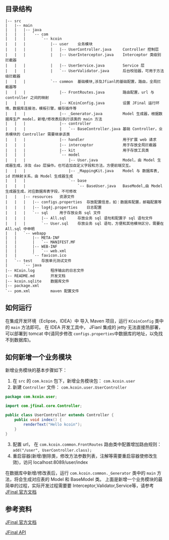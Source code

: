 ## 目录结构

```text
|-- src
|   |-- main
|   |   |-- java
|   |   |   `-- com
|   |   |       `-- kcoin
|   |   |           |-- user    业务模块
|   |   |           |   |-- UserController.java     Controller 控制层
|   |   |           |   |-- UserInterceptor.java    Interceptor 类级别拦截器
|   |   |           |   |-- UserService.java        Service 层
|   |   |           |   `-- UserValidator.java      后台校验器，可用于方法级拦截器
|   |   |           `-- common  基础模块,涉及Jfianl的基础配置，路由，全局拦截器等
|   |   |               |-- FrontRoutes.java        路由配置，url 与 controller 之间的映射
|   |   |               |-- KCoinConfig.java        设置 JFinal 运行环境，数据库连接池，模板引擎，缓存插件等
|   |   |               |-- _Generator.java         Model 生成器，根据数据库生产 model，新增/修改表后执行该类的 main 方法
|   |   |               |-- controller
|   |   |               |   `-- BaseController.java 基础 Controller，业务模块的 Controller 需要继承该类
|   |   |               |-- handler                 用于扩展 web 请求
|   |   |               |-- interceptor             用于存放全局拦截器
|   |   |               |-- kit                     用于存放工具类
|   |   |               `-- model
|   |   |                   |-- User.java           Model，由 Model 生成器生成，涉及 dao 层操作。也可追加自定义字段和方法，方便前端交互。
|   |   |                   |-- _MappingKit.java    Model 与 数据库表, id 的映射关系，由 Model 生成器生成
|   |   |                   `-- base
|   |   |                       `-- BaseUser.java   BaseModel,由 Model 生成器生成，对应数据库表字段，不可修改
|   |   |-- resources   资源文件
|   |   |   |-- configs.properties  存放配置信息，如：数据库配置，邮箱配置等
|   |   |   |-- log4j.properties    日志配置
|   |   |   `-- sql     用于存放业务 sql 文件
|   |   |       |-- All.sql     存放业务 sql 语句和配置子 sql 语句文件
|   |   |       `-- User.sql    存放业务 sql 语句，方便和其他模块区分，需要在 All.sql 中申明
|   |   `-- webapp
|   |       |-- META-INF
|   |       |   `-- MANIFEST.MF
|   |       |-- WEB-INF
|   |       |   `-- web.xml
|   |       `-- favicon.ico
|   `-- test    存放单元测试文件
|       `-- java
|-- KCoin.log       程序输出的日志文件
|-- README.md       开发文档
|-- kcoin.sqlite    数据库文件
|-- package.xml
`-- pom.xml         maven 配置文件
```

## 如何运行

在集成开发环境（Eclipse，IDEA）中 导入 Maven 项目，运行 `KCoinConfig` 类中的 `main` 方法即可。
在 IDEA 开发工具中， JFianl 集成的 jetty 无法直接热部署，可以部署到 tomcat 中(请同步修改 `configs.properties`中数据库的地址，以免找不到数据库)。

## 如何新增一个业务模块

新增业务模块的基本步骤如下：

1. 在 `src` 的 `com.kcoin` 包下，新增业务模块包： `com.kcoin.user`
2. 新建 `Controller` 文件： `com.kcoin.user.UserController`
```java
package com.kcoin.user;

import com.jfinal.core.Controller;

public class UserController extends Controller {
    public void index() {
        renderText("Hello kcoin");
    }
}
```
3. 配置 url， 在 `com.kcoin.common.FrontRoutes` 路由类中配置增加路由规则：`add("/user", UserController.class);`
4. 重启容器(新增/删除类，修改方法参数列表，注解等需要重启容器使修改生效)，访问 localhost:8089/user/index

在数据库中新增/修改表后，运行 `com.kcoin.common._Generator` 类中的 `main` 方法，将会生成对应表的 Model 和 BaseModel 类。
上面是新增一个业务模块的最简单的过程，实际开发过程需要要 Interceptor,Validator,Service等，请参考 [JFinal 官方文档](http://www.jfinal.com/doc)


## 参考资料

[JFinal 官方文档](http://www.jfinal.com/doc)

[JFinal API](https://apidoc.gitee.com/jfinal/jfinal/index.html?overview-summary.html)
